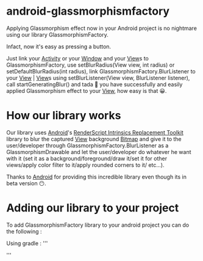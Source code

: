 # android-glassmorphismfactory
Applying Glassmorphism effect now in your Android project is no nightmare using our library GlassmorphismFactory.

Infact, now it's easy as pressing a button.

Just link your [Activity](https://developer.android.com/reference/android/app/Activity) or your [Window](https://developer.android.com/reference/android/view/Window) and your [View](https://developer.android.com/reference/android/view/View)s to GlassmorphismFactory, use setBlurRadius(View view, int radius) or setDefaultBlurRadius(int radius), link GlassmorphismFactory.BlurListener to your [View](https://developer.android.com/reference/android/view/View) | [View](https://developer.android.com/reference/android/view/View)s using setBlurListener(View view, BlurListener listener), call startGeneratingBlur() and tada 🎉 you have successfully and easily applied Glassmorphism effect to your [View](https://developer.android.com/reference/android/view/View), how easy is that 😀.

# How our library works

Our library uses [Android](https://github.com/android)'s [RenderScript Intrinsics Replacement Toolkit](https://github.com/android/renderscript-intrinsics-replacement-toolkit) library to blur the captured [View](https://developer.android.com/reference/android/view/View) background [Bitmap](https://developer.android.com/reference/android/graphics/Bitmap) and give it to the user/developer through GlassmorphismFactory.BlurListener as a GlassmorphismDrawable and let the user/developer do whatever he want with it (set it as a background/foreground/draw it/set it for other views/apply color filter to it/apply rounded corners to it/ etc...).

Thanks to [Android](https://github.com/android) for providing this incredible library even though its in beta version 😶.

# Adding our library to your project

To add GlassmorphismFactory library to your android project you can do the following :

Using gradle :
'''

'''
